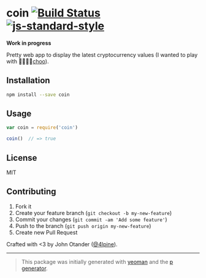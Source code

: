 # coin [![Build Status](https://secure.travis-ci.org/johnotander/coin.png?branch=master)](https://travis-ci.org/johnotander/coin) [![js-standard-style](https://img.shields.io/badge/code%20style-standard-brightgreen.svg?style=flat)](https://github.com/feross/standard)

__Work in progress__

Pretty web app to display the latest cryptocurrency values
(I wanted to play with 🚂🚋🚋🚋[choo](https://github.com/yoshuawuyts/choo)).

## Installation

```bash
npm install --save coin
```

## Usage

```javascript
var coin = require('coin')

coin()  // => true
```

## License

MIT

## Contributing

1. Fork it
2. Create your feature branch (`git checkout -b my-new-feature`)
3. Commit your changes (`git commit -am 'Add some feature'`)
4. Push to the branch (`git push origin my-new-feature`)
5. Create new Pull Request

Crafted with <3 by John Otander ([@4lpine](https://twitter.com/4lpine)).

***

> This package was initially generated with [yeoman](http://yeoman.io) and the [p generator](https://github.com/johnotander/generator-p.git).
